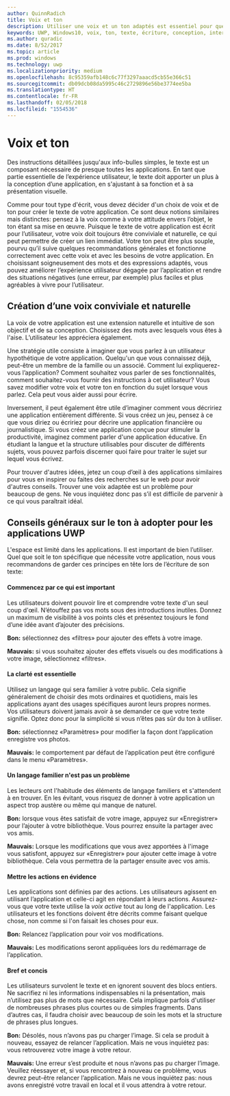```yaml
---
author: QuinnRadich
title: Voix et ton
description: Utiliser une voix et un ton adaptés est essentiel pour que le texte de votre application semble faire naturellement partie de sa conception.
keywords: UWP, Windows10, voix, ton, texte, écriture, conception, interface utilisateur, expérience utilisateur
ms.author: quradic
ms.date: 8/52/2017
ms.topic: article
ms.prod: windows
ms.technology: uwp
ms.localizationpriority: medium
ms.openlocfilehash: 8c95359afb148c6c77f3297aaacd5cb55e366c51
ms.sourcegitcommit: db09dcb08da5995c46c2729896e56be3774ee5ba
ms.translationtype: HT
ms.contentlocale: fr-FR
ms.lasthandoff: 02/05/2018
ms.locfileid: "1554536"
---
```

# <a name="voice-and-tone"></a>Voix et ton

Des instructions détaillées jusqu'aux info-bulles simples, le texte est un composant nécessaire de presque toutes les applications. En tant que partie essentielle de l’expérience utilisateur, le texte doit apporter un plus à la conception d’une application, en s'ajustant à sa fonction et à sa présentation visuelle.

Comme pour tout type d'écrit, vous devez décider d'un choix de voix et de ton pour créer le texte de votre application. Ce sont deux notions similaires mais distinctes: pensez à la voix comme à votre attitude envers l’objet, le ton étant sa mise en œuvre. Puisque le texte de votre application est écrit pour l’utilisateur, votre voix doit toujours être conviviale et naturelle, ce qui peut permettre de créer un lien immédiat. Votre ton peut être plus souple, pourvu qu’il suive quelques recommandations générales et fonctionne correctement avec cette voix et avec les besoins de votre application. En choisissant soigneusement des mots et des expressions adaptés, vous pouvez améliorer l’expérience utilisateur dégagée par l’application et rendre des situations négatives (une erreur, par exemple) plus faciles et plus agréables à vivre pour l’utilisateur.

## <a name="creating-a-friendly-natural-voice"></a>Création d’une voix conviviale et naturelle

La voix de votre application est une extension naturelle et intuitive de son objectif et de sa conception. Choisissez des mots avec lesquels vous êtes à l'aise. L’utilisateur les appréciera également.

Une stratégie utile consiste à imaginer que vous parlez à un utilisateur hypothétique de votre application. Quelqu'un que vous connaissez déjà, peut-être un membre de la famille ou un associé. Comment lui expliquerez-vous l’application? Comment souhaitez vous parler de ses fonctionnalités, comment souhaitez-vous fournir des instructions à cet utilisateur? Vous savez modifier votre voix et votre ton en fonction du sujet lorsque vous parlez. Cela peut vous aider aussi pour écrire.

Inversement, il peut également être utile d’imaginer comment vous décririez une application entièrement différente. Si vous créez un jeu, pensez à ce que vous diriez ou écririez pour décrire une application financière ou journalistique. Si vous créez une application conçue pour stimuler la productivité, imaginez comment parler d'une application éducative. En étudiant la langue et la structure utilisables pour discuter de différents sujets, vous pouvez parfois discerner quoi faire pour traiter le sujet sur lequel vous écrivez.

Pour trouver d'autres idées, jetez un coup d’œil à des applications similaires pour vous en inspirer ou faites des recherches sur le web pour avoir d'autres conseils. Trouver une voix adaptée est un problème pour beaucoup de gens. Ne vous inquiétez donc pas s’il est difficile de parvenir à ce qui vous paraîtrait idéal.

## <a name="general-tone-advice-for-uwp-apps"></a>Conseils généraux sur le ton à adopter pour les applications UWP

L'espace est limité dans les applications. Il est important de bien l’utiliser. Quel que soit le ton spécifique que nécessite votre application, nous vous recommandons de garder ces principes en tête lors de l’écriture de son texte:

#### <a name="lead-with-whats-important"></a>Commencez par ce qui est important

Les utilisateurs doivent pouvoir lire et comprendre votre texte d'un seul coup d'œil. N’étouffez pas vos mots sous des introductions inutiles. Donnez un maximum de visibilité à vos points clés et présentez toujours le fond d’une idée avant d’ajouter des précisions.

**Bon:** sélectionnez des «filtres» pour ajouter des effets à votre image.

**Mauvais:** si vous souhaitez ajouter des effets visuels ou des modifications à votre image, sélectionnez «filtres».

#### <a name="clarity-is-key"></a>La clarté est essentielle

Utilisez un langage qui sera familier à votre public. Cela signifie généralement de choisir des mots ordinaires et quotidiens, mais les applications ayant des usages spécifiques auront leurs propres normes. Vos utilisateurs doivent jamais avoir à se demander ce que votre texte signifie. Optez donc pour la simplicité si vous n’êtes pas sûr du ton à utiliser.

**Bon:** sélectionnez «Paramètres» pour modifier la façon dont l’application enregistre vos photos.

**Mauvais:** le comportement par défaut de l’application peut être configuré dans le menu «Paramètres».

#### <a name="contractions-arent-a-problem"></a>Un langage familier n'est pas un problème

Les lecteurs ont l'habitude des éléments de langage familiers et s'attendent à en trouver. En les évitant, vous risquez de donner à votre application un aspect trop austère ou même qui manque de naturel.

**Bon:** lorsque vous êtes satisfait de votre image, appuyez sur «Enregistrer» pour l’ajouter à votre bibliothèque. Vous pourrez ensuite la partager avec vos amis.

**Mauvais:** Lorsque les modifications que vous avez apportées à l'image vous satisfont, appuyez sur «Enregistrer» pour ajouter cette image à votre bibliothèque. Cela vous permettra de la partager ensuite avec vos amis.

#### <a name="emphasize-action"></a>Mettre les actions en évidence

Les applications sont définies par des actions. Les utilisateurs agissent en utilisant l’application et celle-ci agit en répondant à leurs actions. Assurez-vous que votre texte utilise la *voix active* tout au long de l'application. Les utilisateurs et les fonctions doivent être décrits comme faisant quelque chose, non comme si l'on faisait les choses pour eux.

**Bon:** Relancez l’application pour voir vos modifications.

**Mauvais:** Les modifications seront appliquées lors du redémarrage de l’application.

#### <a name="short-and-sweet"></a>Bref et concis

Les utilisateurs survolent le texte et en ignorent souvent des blocs entiers. Ne sacrifiez ni les informations indispensables ni la présentation, mais n’utilisez pas plus de mots que nécessaire. Cela implique parfois d'utiliser de nombreuses phrases plus courtes ou de simples fragments. Dans d’autres cas, il faudra choisir avec beaucoup de soin les mots et la structure de phrases plus longues.

**Bon:** Désolés, nous n’avons pas pu charger l’image. Si cela se produit à nouveau, essayez de relancer l’application. Mais ne vous inquiétez pas: vous retrouverez votre image à votre retour.

**Mauvais:** Une erreur s’est produite et nous n’avons pas pu charger l’image. Veuillez réessayer et, si vous rencontrez à nouveau ce problème, vous devrez peut-être relancer l’application. Mais ne vous inquiétez pas: nous avons enregistré votre travail en local et il vous attendra à votre retour.

